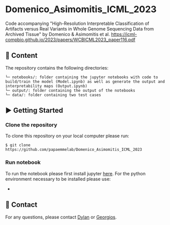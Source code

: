 # Domenico_Asimomitis_ICML_2023
Code accompanying "High-Resolution Interpretable Classification of Artifacts versus Real Variants in Whole Genome Sequencing Data from Archived Tissue" by Domenico &amp; Asimomitis et al.
https://icml-compbio.github.io/2023/papers/WCBICML2023_paper116.pdf

## :file_folder: Content ##

The repository contains the following directories:
```
└─ notebooks/: folder containing the jupyter notebooks with code to build/train the model (Model.ipynb) as well as generate the output and interpretability maps (Output.ipynb)
└─ output/: folder containing the output of the notebooks
└─ data/: folder containing two test cases
```

## :arrow_forward: Getting Started ##

### Clone the repository

To clone this repository on your local computer please run:

```shell
$ git clone https://github.com/papaemmelab/Domenico_Asimomitis_ICML_2023
```

### Run notebook

To run the notebook please first install jupyter [here](https://jupyter.org/). For the python environment necessary to be installed please use:

-

## :email: Contact ##

For any questions, please contact [Dylan](https://www.mskcc.org/research-areas/labs/members/dylan-domenico) or [Georgios](https://www.mskcc.org/research-areas/labs/members/georgios-asimomitis).

